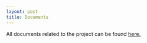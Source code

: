 ```yaml
---
layout: post
title: Documents
---
```


All documents related to the project can be found [here.](https://github.com/oan/documents)
